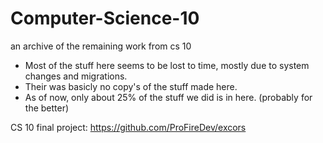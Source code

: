 # Computer-Science-10
an archive of the remaining work from cs 10

* Most of the stuff here seems to be lost to time, mostly due to system changes and migrations.
* Their was basicly no copy's of the stuff made here.
* As of now, only about 25% of the stuff we did is in here. (probably for the better)

CS 10 final project:
https://github.com/ProFireDev/excors
